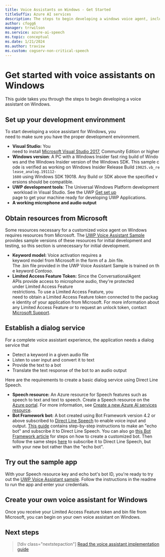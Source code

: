 ```yaml
---
title: Voice Assistants on Windows - Get Started
titleSuffix: Azure AI services
description: The steps to begin developing a windows voice agent, including a reference to the sample code quickstart.
author: cfogg6
manager: trrwilson
ms.service: azure-ai-speech
ms.topic: conceptual
ms.date: 1/21/2024
ms.author: travisw
ms.custom: cogserv-non-critical-speech
---
```


# Get started with voice assistants on Windows

This guide takes you through the steps to begin developing a voice assistant on Windows.

## Set up your development environment

To start developing a voice assistant for Windows, you need to make sure you have the proper development environment.

- **Visual Studio:** You need to install [Microsoft Visual Studio 2017](https://visualstudio.microsoft.com/), Community Edition or higher
- **Windows version**: A PC with a Windows Insider fast ring build of Windows and the Windows Insider version of the Windows SDK. This sample code is verified as working on Windows Insider Release Build `19025.vb_release_analog.191112-1600` using Windows SDK 19018. Any Build or SDK above the specified versions should be compatible.
- **UWP development tools**: The Universal Windows Platform development workload in Visual Studio. See the UWP [Get set up](/windows/uwp/get-started/get-set-up) page to get your machine ready for developing UWP Applications.
- **A working microphone and audio output**

## Obtain resources from Microsoft

Some resources necessary for a customized voice agent on Windows requires resources from Microsoft. The [UWP Voice Assistant Sample](windows-voice-assistants-faq.yml#the-uwp-voice-assistant-sample) provides sample versions of these resources for initial development and testing, so this section is unnecessary for initial development.

- **Keyword model:** Voice activation requires a keyword model from Microsoft in the form of a .bin file. The .bin file provided in the UWP Voice Assistant Sample is trained on the keyword *Contoso*.
- **Limited Access Feature Token:** Since the ConversationalAgent APIs provide access to microphone audio, they're protected under Limited Access Feature restrictions. To use a Limited Access Feature, you need to obtain a Limited Access Feature token connected to the package identity of your application from Microsoft. For more information about any Limited Access Feature or to request an unlock token, contact [Microsoft Support](https://aka.ms/LAFAccessRequests).



## Establish a dialog service

For a complete voice assistant experience, the application needs a dialog service that

- Detect a keyword in a given audio file
- Listen to user input and convert it to text
- Provide the text to a bot
- Translate the text response of the bot to an audio output

Here are the requirements to create a basic dialog service using Direct Line Speech.

- **Speech resource:** An Azure resource for Speech features such as speech to text and text to speech. Create a Speech resource on the [Azure portal](https://portal.azure.com). For more information, see [Create a new Azure AI services resource](../multi-service-resource.md?pivots=azportal).
- **Bot Framework bot:**  A bot created using Bot Framework version 4.2 or above subscribed to [Direct Line Speech](./direct-line-speech.md) to enable voice input and output. [This guide](./tutorial-voice-enable-your-bot-speech-sdk.md) contains step-by-step instructions to make an "echo bot" and subscribe it to Direct Line Speech. You can also go [this Bot Framework article](https://blog.botframework.com/2018/05/07/build-a-microsoft-bot-framework-bot-with-the-bot-builder-sdk-v4/) for steps on how to create a customized bot. Then follow the same steps [here](./tutorial-voice-enable-your-bot-speech-sdk.md) to subscribe it to Direct Line Speech, but with your new bot rather than the "echo bot".

## Try out the sample app

With your Speech resource key and echo bot's bot ID, you're ready to try out the [UWP Voice Assistant sample](windows-voice-assistants-faq.yml#the-uwp-voice-assistant-sample). Follow the instructions in the readme to run the app and enter your credentials.

## Create your own voice assistant for Windows

Once you receive your Limited Access Feature token and bin file from Microsoft, you can begin on your own voice assistant on Windows.

## Next steps

> [!div class="nextstepaction"]
> [Read the voice assistant implementation guide](windows-voice-assistants-implementation-guide.md)
